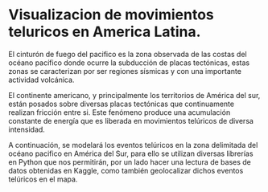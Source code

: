 # Visualizacion de movimientos teluricos en America Latina.
El cinturón de fuego del pacifico es la zona observada de las costas del océano pacífico donde ocurre la subducción de placas tectónicas, estas zonas se caracterizan por ser regiones sísmicas y con una importante actividad volcánica.

El continente americano, y principalmente los territorios de América del sur, están posados sobre diversas placas tectónicas que continuamente realizan fricción entre si. Este fenómeno produce una acumulación constante de energía que es liberada en movimientos telúricos de diversa intensidad.

A continuación, se modelará los eventos telúricos en la zona delimitada del océano pacifico en América del Sur, para ello se utilizan diversas librerías en Python que nos permitirán, por un lado hacer una lectura de bases de datos obtenidas en Kaggle, como también geolocalizar dichos eventos telúricos en el mapa.
